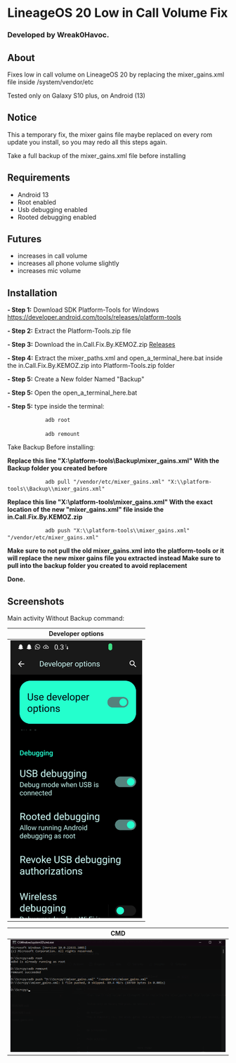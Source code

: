 # LineageOS 20 Low in Call Volume Fix

### Developed by Wreak0Havoc.

## About

Fixes low in call volume on LineageOS 20 by replacing the mixer_gains.xml file inside /system/vendor/etc

Tested only on Galaxy S10 plus, on Android (13)

## Notice
This a temporary fix, the mixer gains file maybe replaced on every rom update you install, so you may redo all this steps again. 

Take a full backup of the mixer_gains.xml file before installing



## Requirements

- Android 13
- Root enabled
- Usb debugging enabled
- Rooted debugging enabled 

## Futures

- increases in call volume
- increases all phone volume slightly
- increases mic volume
## Installation

**- Step 1:**   Download SDK Platform-Tools for Windows https://developer.android.com/tools/releases/platform-tools

**- Step 2:**   Extract the Platform-Tools.zip file

**- Step 3:**   Download the in.Call.Fix.By.KEMOZ.zip [Releases](https://github.com/Wreak0Havoc/LineageOS-20-Low-in-Call-Volume-Fix/releases/tag/in.Call.Fix.By.KEMOZ)

**- Step 4:**   Extract the mixer_paths.xml and open_a_terminal_here.bat inside the in.Call.Fix.By.KEMOZ.zip into Platform-Tools.zip folder

**- Step 5:**   Create a New folder Named "Backup"

**- Step 5:**   Open the open_a_terminal_here.bat 

**- Step 5:**   type inside the terminal: 

                adb root 
                
                adb remount
                
  Take Backup Before installing:              
  
  **Replace this line **"X:\\platform-tools\\Backup\\mixer_gains.xml"** With the Backup folder you created before**              
                
                adb pull "/vendor/etc/mixer_gains.xml" "X:\\platform-tools\\Backup\\mixer_gains.xml"
  
  **Replace this line **"X:\\platform-tools\\mixer_gains.xml"** With the exact location of the new **"mixer_gains.xml"** file inside the in.Call.Fix.By.KEMOZ.zip**
  
                adb push "X:\\platform-tools\\mixer_gains.xml" "/vendor/etc/mixer_gains.xml"
      
                
**Make sure to not pull the old mixer_gains.xml into the platform-tools or it will replace the new mixer gains file you extracted**
**instead Make sure to pull into the backup folder you created to avoid replacement**

**Done.**
## Screenshots

Main activity Without Backup command:

|                                  Developer options                                   |
|:-----------------------------------------------------------------------------:
| [<img src="Screenshot_20240205-074739_Settings.png" width="300"/>](Screenshot_20240205-074739_Settings.png) 


|                                  CMD                                 |
|:-----------------------------------------------------------------------------:
| [<img src="Screenshot2024-02-04122807.png" width="1000"/>](Screenshot2024-02-04122807.png) 

